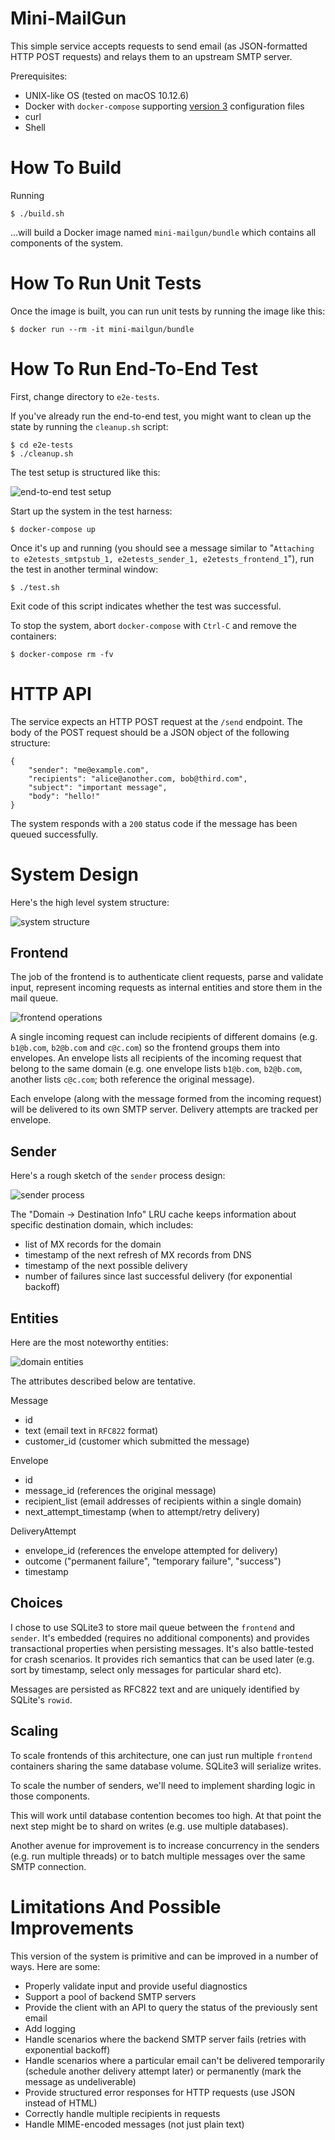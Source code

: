 # Mini-MailGun

This simple service accepts requests to send email (as JSON-formatted HTTP POST requests) and
relays them to an upstream SMTP server.

Prerequisites:

 - UNIX-like OS (tested on macOS 10.12.6)
 - Docker with `docker-compose` supporting
 [version 3](https://docs.docker.com/compose/compose-file/) configuration files
 - curl
 - Shell

# How To Build

Running

    $ ./build.sh

...will build a Docker image named `mini-mailgun/bundle` which contains all components of the
system.

# How To Run Unit Tests

Once the image is built, you can run unit tests by running the image like this:

    $ docker run --rm -it mini-mailgun/bundle

# How To Run End-To-End Test

First, change directory to `e2e-tests`.

If you've already run the end-to-end test, you might want to clean up the state by running the
`cleanup.sh` script:

    $ cd e2e-tests
    $ ./cleanup.sh

The test setup is structured like this:

![end-to-end test setup](images/e2e-test.jpg)

Start up the system in the test harness:

    $ docker-compose up

Once it's up and running (you should see a message similar to "`Attaching to e2etests_smtpstub_1,
e2etests_sender_1, e2etests_frontend_1`"), run the test in another terminal window:

    $ ./test.sh

Exit code of this script indicates whether the test was successful.

To stop the system, abort `docker-compose` with `Ctrl-C` and remove the containers:

    $ docker-compose rm -fv

# HTTP API

The service expects an HTTP POST request at the `/send` endpoint. The body of the POST request
should be a JSON object of the following structure:

    {
        "sender": "me@example.com",
        "recipients": "alice@another.com, bob@third.com",
        "subject": "important message",
        "body": "hello!"
    }

The system responds with a `200` status code if the message has been queued successfully.

# System Design

Here's the high level system structure:

![system structure](images/system-structure.jpg)

## Frontend

The job of the frontend is to authenticate client requests, parse and validate input, represent
incoming requests as internal entities and store them in the mail queue.

![frontend operations](images/frontend.jpg)

A single incoming request can include recipients of different domains (e.g. `b1@b.com`, `b2@b.com`
and `c@c.com`) so the frontend groups them into envelopes. An envelope lists all recipients of the
incoming request that belong to the same domain (e.g. one envelope lists `b1@b.com`, `b2@b.com`,
another lists `c@c.com`; both reference the original message).

Each envelope (along with the message formed from the incoming request) will be delivered to its
own SMTP server. Delivery attempts are tracked per envelope.

## Sender

Here's a rough sketch of the `sender` process design:

![sender process](images/sender.jpg)

The "Domain -> Destination Info" LRU cache keeps information about specific destination domain,
which includes:
 * list of MX records for the domain
 * timestamp of the next refresh of MX records from DNS
 * timestamp of the next possible delivery
 * number of failures since last successful delivery (for exponential backoff)

## Entities

Here are the most noteworthy entities:

![domain entities](images/entities.jpg)

The attributes described below are tentative.

Message
 * id
 * text (email text in `RFC822` format)
 * customer_id (customer which submitted the message)

Envelope
 * id
 * message_id (references the original message)
 * recipient_list (email addresses of recipients within a single domain)
 * next_attempt_timestamp (when to attempt/retry delivery)

DeliveryAttempt
 * envelope_id (references the envelope attempted for delivery)
 * outcome ("permanent failure", "temporary failure", "success")
 * timestamp


## Choices

I chose to use SQLite3 to store mail queue between the `frontend` and `sender`. It's embedded
(requires no additional components) and provides transactional properties when persisting messages.
It's also battle-tested for crash scenarios. It provides rich semantics that can be used later
(e.g. sort by timestamp, select only messages for particular shard etc).

Messages are persisted as RFC822 text and are uniquely identified by SQLite's `rowid`.

## Scaling

To scale frontends of this architecture, one can just run multiple `frontend` containers sharing
the same database volume. SQLite3 will serialize writes.

To scale the number of senders, we'll need to implement sharding logic in those components.

This will work until database contention becomes too high. At that point the next step might be to
shard on writes (e.g. use multiple databases).

Another avenue for improvement is to increase concurrency in the senders (e.g. run multiple
threads) or to batch multiple messages over the same SMTP connection.

# Limitations And Possible Improvements

This version of the system is primitive and can be improved in a number of ways. Here are some:

 - Properly validate input and provide useful diagnostics
 - Support a pool of backend SMTP servers
 - Provide the client with an API to query the status of the previously sent email
 - Add logging
 - Handle scenarios where the backend SMTP server fails (retries with exponential backoff)
 - Handle scenarios where a particular email can't be delivered temporarily (schedule another
 delivery attempt later) or permanently (mark the message as undeliverable)
 - Provide structured error responses for HTTP requests (use JSON instead of HTML)
 - Correctly handle multiple recipients in requests
 - Handle MIME-encoded messages (not just plain text)
